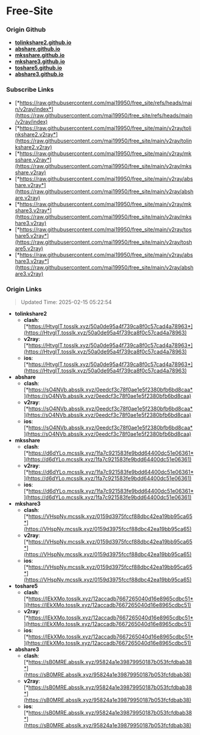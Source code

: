 # Free-Site

### Origin Github

- [**tolinkshare2.github.io**](https://github.com/tolinkshare2/tolinkshare2.github.io)
- [**abshare.github.io**](https://github.com/abshare/abshare.github.io)
- [**mksshare.github.io**](https://github.com/mksshare/mksshare.github.io)
- [**mkshare3.github.io**](https://github.com/mkshare3/mkshare3.github.io)
- [**toshare5.github.io**](https://github.com/toshare5/toshare5.github.io)
- [**abshare3.github.io**](https://github.com/abshare3/abshare3.github.io)

### Subscribe Links

- [*https://raw.githubusercontent.com/mai19950/free_site/refs/heads/main/v2ray/index*](https://raw.githubusercontent.com/mai19950/free_site/refs/heads/main/v2ray/index)
- [*https://raw.githubusercontent.com/mai19950/free_site/main/v2ray/tolinkshare2.v2ray*](https://raw.githubusercontent.com/mai19950/free_site/main/v2ray/tolinkshare2.v2ray)
- [*https://raw.githubusercontent.com/mai19950/free_site/main/v2ray/mksshare.v2ray*](https://raw.githubusercontent.com/mai19950/free_site/main/v2ray/mksshare.v2ray)
- [*https://raw.githubusercontent.com/mai19950/free_site/main/v2ray/abshare.v2ray*](https://raw.githubusercontent.com/mai19950/free_site/main/v2ray/abshare.v2ray)
- [*https://raw.githubusercontent.com/mai19950/free_site/main/v2ray/mkshare3.v2ray*](https://raw.githubusercontent.com/mai19950/free_site/main/v2ray/mkshare3.v2ray)
- [*https://raw.githubusercontent.com/mai19950/free_site/main/v2ray/toshare5.v2ray*](https://raw.githubusercontent.com/mai19950/free_site/main/v2ray/toshare5.v2ray)
- [*https://raw.githubusercontent.com/mai19950/free_site/main/v2ray/abshare3.v2ray*](https://raw.githubusercontent.com/mai19950/free_site/main/v2ray/abshare3.v2ray)

### Origin Links

> Updated Time: 2025-02-15 05:22:54

- **tolinkshare2**
  - **clash**: [*https://HtvgIT.tosslk.xyz/50a0de95a4f739ca8f0c57cad4a78963*](https://HtvgIT.tosslk.xyz/50a0de95a4f739ca8f0c57cad4a78963)
  - **v2ray**: [*https://HtvgIT.tosslk.xyz/50a0de95a4f739ca8f0c57cad4a78963*](https://HtvgIT.tosslk.xyz/50a0de95a4f739ca8f0c57cad4a78963)
  - **ios**: [*https://HtvgIT.tosslk.xyz/50a0de95a4f739ca8f0c57cad4a78963*](https://HtvgIT.tosslk.xyz/50a0de95a4f739ca8f0c57cad4a78963)
- **abshare**
  - **clash**: [*https://sO4NVb.absslk.xyz/0eedcf3c78f0ae1e5f2380bfb6bd8caa*](https://sO4NVb.absslk.xyz/0eedcf3c78f0ae1e5f2380bfb6bd8caa)
  - **v2ray**: [*https://sO4NVb.absslk.xyz/0eedcf3c78f0ae1e5f2380bfb6bd8caa*](https://sO4NVb.absslk.xyz/0eedcf3c78f0ae1e5f2380bfb6bd8caa)
  - **ios**: [*https://sO4NVb.absslk.xyz/0eedcf3c78f0ae1e5f2380bfb6bd8caa*](https://sO4NVb.absslk.xyz/0eedcf3c78f0ae1e5f2380bfb6bd8caa)
- **mksshare**
  - **clash**: [*https://d6dYLo.mcsslk.xyz/1fa7c921583fe9bdd64400dc51e06361*](https://d6dYLo.mcsslk.xyz/1fa7c921583fe9bdd64400dc51e06361)
  - **v2ray**: [*https://d6dYLo.mcsslk.xyz/1fa7c921583fe9bdd64400dc51e06361*](https://d6dYLo.mcsslk.xyz/1fa7c921583fe9bdd64400dc51e06361)
  - **ios**: [*https://d6dYLo.mcsslk.xyz/1fa7c921583fe9bdd64400dc51e06361*](https://d6dYLo.mcsslk.xyz/1fa7c921583fe9bdd64400dc51e06361)
- **mkshare3**
  - **clash**: [*https://VHspNy.mcsslk.xyz/0159d3975fccf88dbc42ea19bb95ca65*](https://VHspNy.mcsslk.xyz/0159d3975fccf88dbc42ea19bb95ca65)
  - **v2ray**: [*https://VHspNy.mcsslk.xyz/0159d3975fccf88dbc42ea19bb95ca65*](https://VHspNy.mcsslk.xyz/0159d3975fccf88dbc42ea19bb95ca65)
  - **ios**: [*https://VHspNy.mcsslk.xyz/0159d3975fccf88dbc42ea19bb95ca65*](https://VHspNy.mcsslk.xyz/0159d3975fccf88dbc42ea19bb95ca65)
- **toshare5**
  - **clash**: [*https://IEkXMo.tosslk.xyz/12accadb7667265040d16e8965cdbc51*](https://IEkXMo.tosslk.xyz/12accadb7667265040d16e8965cdbc51)
  - **v2ray**: [*https://IEkXMo.tosslk.xyz/12accadb7667265040d16e8965cdbc51*](https://IEkXMo.tosslk.xyz/12accadb7667265040d16e8965cdbc51)
  - **ios**: [*https://IEkXMo.tosslk.xyz/12accadb7667265040d16e8965cdbc51*](https://IEkXMo.tosslk.xyz/12accadb7667265040d16e8965cdbc51)
- **abshare3**
  - **clash**: [*https://sB0MRE.absslk.xyz/95824a1e39879950187b053fcfdbab38*](https://sB0MRE.absslk.xyz/95824a1e39879950187b053fcfdbab38)
  - **v2ray**: [*https://sB0MRE.absslk.xyz/95824a1e39879950187b053fcfdbab38*](https://sB0MRE.absslk.xyz/95824a1e39879950187b053fcfdbab38)
  - **ios**: [*https://sB0MRE.absslk.xyz/95824a1e39879950187b053fcfdbab38*](https://sB0MRE.absslk.xyz/95824a1e39879950187b053fcfdbab38)
